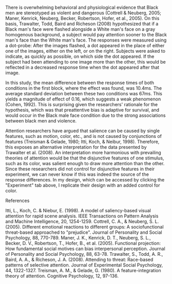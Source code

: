 There is overwhelming behavioral and physiological evidence that Black men are stereotyped as violent and dangerous (Cottrell & Neuberg, 2005; Maner, Kenrick, Neuberg, Becker, Robertson, Hofer, et al., 2005). On this basis, Trawalter, Todd, Baird and Richeson (2008) hypothesized that if a Black man's face were flashed alongside a White man's face on a gray homogenous background, a subject would pay attention sooner to the Black man's face than the White man's face. The responses were measured using a dot-probe: After the images flashed, a dot appeared in the place of either one of the images, either on the left, or on the right. Subjects were asked to indicate, as quickly as possible, on which side the dot appeared. If the subject had been attending to one image more than the other, this would be reflected in a decreased response time when the dot appeared after that image.

In this study, the mean difference between the response times of both conditions in the first block, where the effect was found, was 10.4ms. The average standard deviation between these two conditions was 67ms. This yields a magnitude of effect of 0.16, which suggests a weak phenomenon (Cohen, 1992). This is surprising given the researchers' rationale for the hypothesis, which was that preattentive bias is adaptive for survival, and would occur in the Black male face condition due to the strong associations between black men and violence.

Attention researchers have argued that salience can be caused by single features, such as motion, color, etc., and is not caused by conjunctions of features (Treisman & Gelade, 1980; Itti, Koch, & Neibur, 1998). Therefore, this exposes an alternative interpretation for the data presented by Trawalter et al. (2008). An interpretation more harmonious with prevailing theories of attention would be that the disjunctive features of one stimulus, such as its color, was salient enough to draw more attention than the other. Since these researchers did not control for disjunctive features in their experiment, we can never know if this was indeed the source of the response differences. In my design, which can be accessed by clicking the "Experiment" tab above, I replicate their design with an added control for color.

References

Itti, L., Koch, C. & Niebur, E. (1998). A model of saliency-based visual attention for rapid scene analysis. IEEE Transactions on Pattern Analysis and Machine Intelligence, 20, 1254-1259.
Cottrell, C. A., & Neuberg, S. L. (2005). Different emotional reactions to different groups: A sociofunctional threat-based approached to "prejudice". Journal of Personality and Social Psychology, 88, 770-789.
Maner, J. K., Kenrick, D. T., Neuberg, S. L., Becker, D. V., Robertson, T., Hofer, B., et al. (2005). Functional projection: How fundamental social motives can bias interpersonal perception. Journal of Personality and Social Psychology, 88, 63-78.
Trawalter, S., Todd, A. R., Baird, A. A., & Richeson, J. A. (2008). Attending to threat: Race-based patterns of selective attention. Journal of Experimental Social Psychology, 44, 1322-1327.
Treisman, A. M., & Gelade, G. (1980). A feature-integration theory of attention. Cognitive Psychology, 12, 97-136.